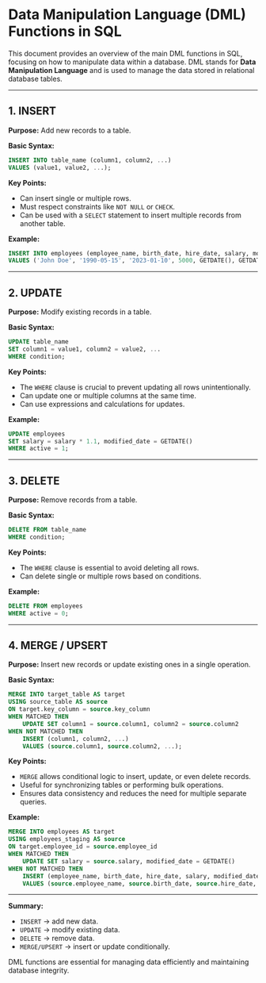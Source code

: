 # Data Manipulation Language (DML) Functions in SQL

This document provides an overview of the main DML functions in SQL, focusing on how to manipulate data within a database. DML stands for **Data Manipulation Language** and is used to manage the data stored in relational database tables.

---

## 1. INSERT

**Purpose:** Add new records to a table.

**Basic Syntax:**
```sql
INSERT INTO table_name (column1, column2, ...)
VALUES (value1, value2, ...);
```

**Key Points:**
- Can insert single or multiple rows.
- Must respect constraints like `NOT NULL` or `CHECK`.
- Can be used with a `SELECT` statement to insert multiple records from another table.

**Example:**
```sql
INSERT INTO employees (employee_name, birth_date, hire_date, salary, modified_date, valid_from)
VALUES ('John Doe', '1990-05-15', '2023-01-10', 5000, GETDATE(), GETDATE());
```

---

## 2. UPDATE

**Purpose:** Modify existing records in a table.

**Basic Syntax:**
```sql
UPDATE table_name
SET column1 = value1, column2 = value2, ...
WHERE condition;
```

**Key Points:**
- The `WHERE` clause is crucial to prevent updating all rows unintentionally.
- Can update one or multiple columns at the same time.
- Can use expressions and calculations for updates.

**Example:**
```sql
UPDATE employees
SET salary = salary * 1.1, modified_date = GETDATE()
WHERE active = 1;
```

---

## 3. DELETE

**Purpose:** Remove records from a table.

**Basic Syntax:**
```sql
DELETE FROM table_name
WHERE condition;
```

**Key Points:**
- The `WHERE` clause is essential to avoid deleting all rows.
- Can delete single or multiple rows based on conditions.

**Example:**
```sql
DELETE FROM employees
WHERE active = 0;
```

---

## 4. MERGE / UPSERT

**Purpose:** Insert new records or update existing ones in a single operation.

**Basic Syntax:**
```sql
MERGE INTO target_table AS target
USING source_table AS source
ON target.key_column = source.key_column
WHEN MATCHED THEN
    UPDATE SET column1 = source.column1, column2 = source.column2
WHEN NOT MATCHED THEN
    INSERT (column1, column2, ...)
    VALUES (source.column1, source.column2, ...);
```

**Key Points:**
- `MERGE` allows conditional logic to insert, update, or even delete records.
- Useful for synchronizing tables or performing bulk operations.
- Ensures data consistency and reduces the need for multiple separate queries.

**Example:**
```sql
MERGE INTO employees AS target
USING employees_staging AS source
ON target.employee_id = source.employee_id
WHEN MATCHED THEN
    UPDATE SET salary = source.salary, modified_date = GETDATE()
WHEN NOT MATCHED THEN
    INSERT (employee_name, birth_date, hire_date, salary, modified_date, valid_from)
    VALUES (source.employee_name, source.birth_date, source.hire_date, source.salary, GETDATE(), source.valid_from);
```

---

**Summary:**
- `INSERT` → add new data.
- `UPDATE` → modify existing data.
- `DELETE` → remove data.
- `MERGE/UPSERT` → insert or update conditionally.

DML functions are essential for managing data efficiently and maintaining database integrity.
